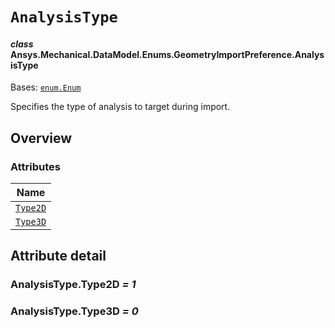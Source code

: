 # `AnalysisType`

<a id="ansys.mechanical.stubs.v242.Ansys.Mechanical.DataModel.Enums.GeometryImportPreference.AnalysisType"></a>

#### *class* Ansys.Mechanical.DataModel.Enums.GeometryImportPreference.AnalysisType

Bases: [`enum.Enum`](https://docs.python.org/3/library/enum.html#enum.Enum)

Specifies the type of analysis to target during import.

<!-- !! processed by numpydoc !! -->

<a id="overview"></a>

## Overview

### Attributes

| Name |
| ------------------------------------ |
| [`Type2D`](#AnalysisType.Type2D) |
| [`Type3D`](#AnalysisType.Type3D) |

<a id="attribute-detail"></a>

## Attribute detail

<a id="AnalysisType.Type2D"></a>

### AnalysisType.Type2D *= 1*

<a id="AnalysisType.Type3D"></a>

### AnalysisType.Type3D *= 0*


